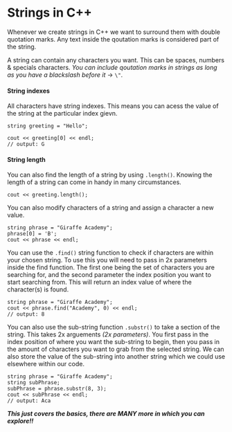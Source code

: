 # Strings in C++ #

Whenever we create strings in C++ we want to surround them with double quotation marks.  Any text inside the qoutation marks is considered part of the string.

A string can contain any characters you want.  This can be spaces, numbers & specials characters.  *You can include qoutation marks in strings as long as you have a blackslash before it* -> `\"`.


#### String indexes ####
All characters have string indexes.  This means you can acess the value of the string at the particular index gievn.

```
string greeting = "Hello";

cout << greeting[0] << endl;
// output: G
```


#### String length ####
You can also find the length of a string by using `.length()`.  Knowing the length of a string can come in handy in many circumstances.

```
cout << greeting.length();
```

You can also modify characters of a string and assign a character a new value.

```
string phrase = "Giraffe Academy";
phrase[0] = 'B';
cout << phrase << endl;
```

You can use the `.find()` string function to check if characters are within your chosen string.  To use this you will need to pass in 2x parameters inside the find function.  The first one being the set of characters you are searching for, and the second parameter the index position you want to start searching from.  This will return an index value of where the character(s) is found.

```
string phrase = "Giraffe Academy";
cout << phrase.find("Academy", 0) << endl;
// output: 8
```

You can also use the sub-string function `.substr()` to take a section of the string. This takes 2x arguements *(2x parameters)*.  You first pass in the index position of where you want the sub-string to begin, then you pass in the amount of characters you want to grab from the selected string.  We can also store the value of the sub-string into another string which we could use elsewhere within our code.

```
string phrase = "Giraffe Academy";
string subPhrase;
subPhrase = phrase.substr(8, 3);
cout << subPhrase << endl;
// output: Aca
```

***This just covers the basics, there are MANY more in which you can explore!!***
